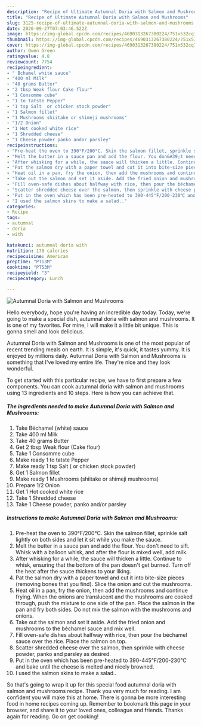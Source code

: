 ```yaml
---
description: "Recipe of Ultimate Autumnal Doria with Salmon and Mushrooms"
title: "Recipe of Ultimate Autumnal Doria with Salmon and Mushrooms"
slug: 3125-recipe-of-ultimate-autumnal-doria-with-salmon-and-mushrooms
date: 2020-09-27T07:03:46.522Z
image: https://img-global.cpcdn.com/recipes/4690313267380224/751x532cq70/autumnal-doria-with-salmon-and-mushrooms-recipe-main-photo.jpg
thumbnail: https://img-global.cpcdn.com/recipes/4690313267380224/751x532cq70/autumnal-doria-with-salmon-and-mushrooms-recipe-main-photo.jpg
cover: https://img-global.cpcdn.com/recipes/4690313267380224/751x532cq70/autumnal-doria-with-salmon-and-mushrooms-recipe-main-photo.jpg
author: Owen Green
ratingvalue: 4.8
reviewcount: 7754
recipeingredient:
- " Bchamel white sauce"
- "400 ml Milk"
- "40 grams Butter"
- "2 tbsp Weak flour Cake flour"
- "1 Consomme cube"
- "1 to tatste Pepper"
- "1 tsp Salt  or chicken stock powder"
- "1 Salmon fillet"
- "1 Mushrooms shiitake or shimeji mushrooms"
- "1/2 Onion"
- "1 Hot cooked white rice"
- "1 Shredded cheese"
- "1 Cheese powder panko andor parsley"
recipeinstructions:
- "Pre-heat the oven to 390°F/200°C. Skin the salmon fillet, sprinkle salt lightly on both sides and let it sit while you make the sauce."
- "Melt the butter in a sauce pan and add the flour. You don&#39;t need to sift. Whisk with a balloon whisk, and after the flour is mixed well, add milk."
- "After whisking for a while, the sauce will thicken a little. Continue to whisk, ensuring that the bottom of the pan doesn&#39;t get burned. Turn off the heat after the sauce thickens to your liking."
- "Pat the salmon dry with a paper towel and cut it into bite-size pieces (removing bones that you find). Slice the onion and cut the mushrooms."
- "Heat oil in a pan, fry the onion, then add the mushrooms and continue frying. When the onions are translucent and the mushrooms are cooked through, push the mixture to one side of the pan. Place the salmon in the pan and fry both sides. Do not mix the salmon with the mushrooms and onions."
- "Take out the salmon and set it aside. Add the fried onion and mushrooms to the béchamel sauce and mix well."
- "Fill oven-safe dishes about halfway with rice, then pour the béchamel sauce over the rice. Place the salmon on top."
- "Scatter shredded cheese over the salmon, then sprinkle with cheese powder, panko and parsley as desired."
- "Put in the oven which has been pre-heated to 390-445°F/200-230℃ and bake until the cheese is melted and nicely browned."
- "I used the salmon skins to make a salad.."
categories:
- Recipe
tags:
- autumnal
- doria
- with

katakunci: autumnal doria with 
nutrition: 178 calories
recipecuisine: American
preptime: "PT13M"
cooktime: "PT53M"
recipeyield: "3"
recipecategory: Lunch

---
```



![Autumnal Doria with Salmon and Mushrooms](https://img-global.cpcdn.com/recipes/4690313267380224/751x532cq70/autumnal-doria-with-salmon-and-mushrooms-recipe-main-photo.jpg)

Hello everybody, hope you're having an incredible day today. Today, we're going to make a special dish, autumnal doria with salmon and mushrooms. It is one of my favorites. For mine, I will make it a little bit unique. This is gonna smell and look delicious.



Autumnal Doria with Salmon and Mushrooms is one of the most popular of recent trending meals on earth. It is simple, it's quick, it tastes yummy. It is enjoyed by millions daily. Autumnal Doria with Salmon and Mushrooms is something that I've loved my entire life. They're nice and they look wonderful.


To get started with this particular recipe, we have to first prepare a few components. You can cook autumnal doria with salmon and mushrooms using 13 ingredients and 10 steps. Here is how you can achieve that.

<!--inarticleads1-->

##### The ingredients needed to make Autumnal Doria with Salmon and Mushrooms:

1. Take  Béchamel (white) sauce
1. Take 400 ml Milk
1. Take 40 grams Butter
1. Get 2 tbsp Weak flour (Cake flour)
1. Take 1 Consomme cube
1. Make ready 1 to tatste Pepper
1. Make ready 1 tsp Salt ( or chicken stock powder)
1. Get 1 Salmon fillet
1. Make ready 1 Mushrooms (shiitake or shimeji mushrooms)
1. Prepare 1/2 Onion
1. Get 1 Hot cooked white rice
1. Take 1 Shredded cheese
1. Take 1 Cheese powder, panko and/or parsley




<!--inarticleads2-->

##### Instructions to make Autumnal Doria with Salmon and Mushrooms:

1. Pre-heat the oven to 390°F/200°C. Skin the salmon fillet, sprinkle salt lightly on both sides and let it sit while you make the sauce.
1. Melt the butter in a sauce pan and add the flour. You don&#39;t need to sift. Whisk with a balloon whisk, and after the flour is mixed well, add milk.
1. After whisking for a while, the sauce will thicken a little. Continue to whisk, ensuring that the bottom of the pan doesn&#39;t get burned. Turn off the heat after the sauce thickens to your liking.
1. Pat the salmon dry with a paper towel and cut it into bite-size pieces (removing bones that you find). Slice the onion and cut the mushrooms.
1. Heat oil in a pan, fry the onion, then add the mushrooms and continue frying. When the onions are translucent and the mushrooms are cooked through, push the mixture to one side of the pan. Place the salmon in the pan and fry both sides. Do not mix the salmon with the mushrooms and onions.
1. Take out the salmon and set it aside. Add the fried onion and mushrooms to the béchamel sauce and mix well.
1. Fill oven-safe dishes about halfway with rice, then pour the béchamel sauce over the rice. Place the salmon on top.
1. Scatter shredded cheese over the salmon, then sprinkle with cheese powder, panko and parsley as desired.
1. Put in the oven which has been pre-heated to 390-445°F/200-230℃ and bake until the cheese is melted and nicely browned.
1. I used the salmon skins to make a salad..




So that's going to wrap it up for this special food autumnal doria with salmon and mushrooms recipe. Thank you very much for reading. I am confident you will make this at home. There is gonna be more interesting food in home recipes coming up. Remember to bookmark this page in your browser, and share it to your loved ones, colleague and friends. Thanks again for reading. Go on get cooking!
